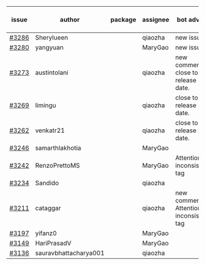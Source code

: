 | issue | author | package | assignee | bot advice | created date of issue | target release date | date from target |
| ------ | ------ | ------ | ------ | ------ | ------ | ------ | :-----: |
| [#3286](https://github.com/Azure/sdk-release-request/issues/3286) | Sherylueen |  | qiaozha | new issue. | 10-24 | 11-25 |  |
| [#3280](https://github.com/Azure/sdk-release-request/issues/3280) | yangyuan |  | MaryGao | new issue. | 10-18 | 11-25 |  |
| [#3273](https://github.com/Azure/sdk-release-request/issues/3273) | austintolani |  | qiaozha | new comment. close to release date.  | 10-12 | 10-28 | 2 |
| [#3269](https://github.com/Azure/sdk-release-request/issues/3269) | limingu |  | qiaozha | close to release date.  | 10-12 | 10-28 | 2 |
| [#3262](https://github.com/Azure/sdk-release-request/issues/3262) | venkatr21 |  | qiaozha | close to release date.  | 10-12 | 10-28 | 2 |
| [#3246](https://github.com/Azure/sdk-release-request/issues/3246) | samarthlakhotia |  | MaryGao |  | 10-06 | 10-19 |  |
| [#3242](https://github.com/Azure/sdk-release-request/issues/3242) | RenzoPrettoMS |  | MaryGao | Attention to inconsistent tag | 10-05 | 10-10 |  |
| [#3234](https://github.com/Azure/sdk-release-request/issues/3234) | Sandido |  | qiaozha |  | 09-30 | 10-17 |  |
| [#3211](https://github.com/Azure/sdk-release-request/issues/3211) | cataggar |  | qiaozha | new comment. Attention to inconsistent tag | 09-26 | 10-31 |  |
| [#3197](https://github.com/Azure/sdk-release-request/issues/3197) | yifanz0 |  | MaryGao |  | 09-19 | 10-12 |  |
| [#3149](https://github.com/Azure/sdk-release-request/issues/3149) | HariPrasadV |  | MaryGao |  | 09-07 | 10-11 |  |
| [#3136](https://github.com/Azure/sdk-release-request/issues/3136) | sauravbhattacharya001 |  | qiaozha |  | 09-02 | 10-17 |  |
